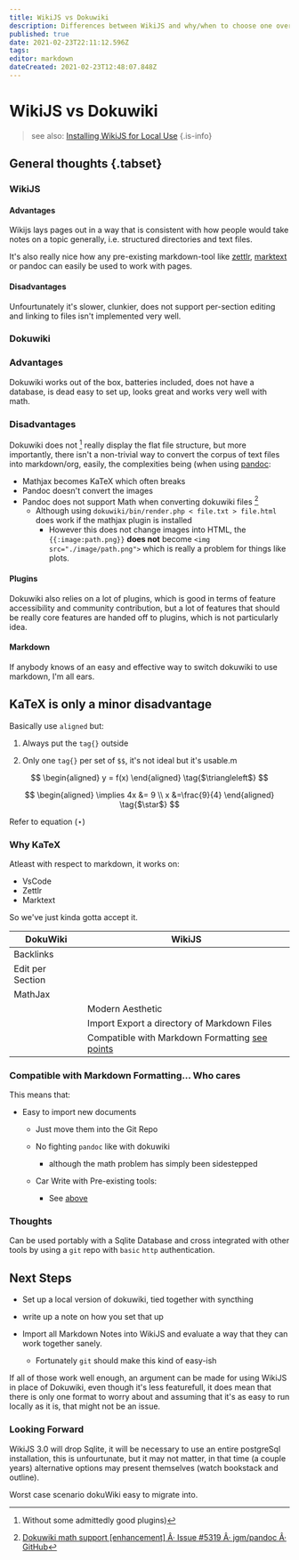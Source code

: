 ```yaml
---
title: WikiJS vs Dokuwiki
description: Differences between WikiJS and why/when to choose one over the other
published: true
date: 2021-02-23T22:11:12.596Z
tags: 
editor: markdown
dateCreated: 2021-02-23T12:48:07.848Z
---
```


# WikiJS vs Dokuwiki

> see also:
>  [Installing WikiJS for Local Use](./installing-wikijs-for-local-use.md)
{.is-info}

## General thoughts {.tabset}

### WikiJS

#### Advantages

Wikijs lays pages out in a way that is consistent with how people would take notes on a topic generally, i.e. structured directories and text files.

It's also really nice how any pre-existing markdown-tool like [zettlr](https://github.com/Zettlr/Zettlr), [marktext](https://github.com/marktext/marktext) or pandoc can easily be used to work with pages.

#### Disadvantages

Unfourtunately it's slower, clunkier, does not support per-section editing and linking to files isn't implemented very well.

### Dokuwiki

### Advantages
Dokuwiki works out of the box, batteries included, does not have a database, is dead easy to set up, looks great and works very well with math.

### Disadvantages

Dokuwiki does not [^1] really display the flat file structure, but more importantly, there isn't a non-trivial way to convert the corpus of text files into markdown/org, easily, the complexities being (when using [pandoc](https://github.com/jgm/pandoc):

- Mathjax becomes KaTeX which often breaks
- Pandoc doesn't convert the images
- Pandoc does not support Math when converting dokuwiki files [^2]
  - Although using `dokuwiki/bin/render.php < file.txt > file.html` does work if the mathjax plugin is installed
    - However this does not change images into HTML, the `{{:image:path.png}}` **does not** become `<img src="./image/path.png">` which is really a problem for things like plots.


#### Plugins
Dokuwiki also relies on a lot of plugins, which is good in terms of feature accessibility and community contribution, but a lot of features that should be really core features are handed off to plugins, which is not particularly idea.

#### Markdown
If anybody knows of an easy and effective way to switch dokuwiki to use markdown, I'm all ears.

[^2]: [Dokuwiki math support [enhancement] Â· Issue #5319 Â· jgm/pandoc Â· GitHub](https://github.com/jgm/pandoc/issues/5319)



[^1]: Without some admittedly good plugins)


## KaTeX is only a minor disadvantage

Basically use `aligned` but:

1. Always put the `tag{}` outside
  
2. Only one `tag{}` per set of `$$`, it's not ideal but it's usable.m
  
$$
  \begin{aligned}
  y = f(x)
  \end{aligned} \tag{$\triangleleft$}
$$
  
$$
  \begin{aligned}
  \implies 4x &= 9 \\
  x &=\frac{9}{4}
  \end{aligned} \tag{$\star$}
$$

Refer to equation $(\star)$

### Why KaTeX

<a name="why-katex"></a>
Atleast with respect to markdown, it works on:

- VsCode
- Zettlr
- Marktext

So we've just kinda gotta accept it.

| DokuWiki | WikiJS |
| --- | --- |
| Backlinks |     |
| Edit per Section |     |
| MathJax |     |
|     | Modern Aesthetic |
|     | Import Export a directory of Markdown Files |
|     | Compatible with Markdown Formatting [see points](#compatible) |

### Compatible with Markdown Formatting... Who cares

<a name="compatible"></a>

This means that:

- Easy to import new documents
  
  - Just move them into the Git Repo
    
  - No fighting `pandoc` like with dokuwiki
    
    - although the math problem has simply been sidestepped
  - Car Write with Pre-existing tools:
    
    - See [above](#why-katex)
  
### Thoughts
  
  Can be used portably with a Sqlite Database and cross integrated with other tools by using a `git` repo with `basic` `http` authentication.
  
  

## Next Steps

- Set up a local version of dokuwiki, tied together with syncthing
  
- write up a note on how you set that up
  
- Import all Markdown Notes into WikiJS and evaluate a way that they can work together sanely.
  
  - Fortunately `git` should make this kind of easy-ish
    

If all of those work well enough, an argument can be made for using WikiJS in place of Dokuwiki, even though it's less featurefull, it does mean that there is only one format to worry about and assuming that it's as easy to run locally as it is, that might not be an issue.

### Looking Forward

WikiJS 3.0 will drop Sqlite, it will be necessary to use an entire postgreSql installation, this is unfourtunate, but it may not matter, in that time (a couple years) alternative options may present themselves (watch bookstack and outline).

Worst case scenario dokuWiki easy to migrate into.